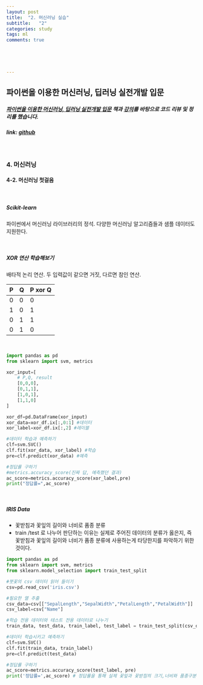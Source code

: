 ```yaml
---
layout: post
title:  "2. 머신러닝 실습"
subtitle:   "2"
categories: study
tags: ml
comments: true





---
```




## 파이썬을 이용한 머신러닝, 딥러닝 실전개발 입문

##### [파이썬을 이용한 머신러닝, 딥러닝 실전개발 입문](http://wikibook.co.kr/python-machine-learning/) 책과 [강의](https://www.youtube.com/playlist?list=PLBXuLgInP-5m_vn9ycXHRl7hlsd1huqmS)를 바탕으로 코드 리뷰 및 정리를 했습니다. 

##### link: [*github*](https://github.com/Yeo0/Machine-Learning/blob/master/4-2.%20%EB%A8%B8%EC%8B%A0%EB%9F%AC%EB%8B%9D%20%EC%B2%AB%EA%B1%B8%EC%9D%8C.ipynb)

<br/>

### 4. 머신러닝

#### 4-2. 머신러닝 첫걸음

<br/>

##### Scikit-learn

파이썬에서 머신러닝 라이브러리의 정석. 다양한 머신러닝 알고리즘들과 샘플 데이터도 지원한다.

<br/>

##### XOR 연산 학습해보기

배타적 논리 연산. 두 입력값이 같으면 거짓, 다르면 참인 연산.

| P    | Q    | P xor Q |
| ---- | ---- | ------- |
| 0    | 0    | 0       |
| 1    | 0    | 1       |
| 0    | 1    | 1       |
| 0    | 1    | 0       |

<br/>

```python
import pandas as pd
from sklearn import svm, metrics

xor_input=[
    # P,Q, result
    [0,0,0],
    [0,1,1],
    [1,0,1],
    [1,1,0]
]

xor_df=pd.DataFrame(xor_input)
xor_data=xor_df.ix[:,0:1] #데이터
xor_label=xor_df.ix[:,2] #레이블

#데이터 학습과 예측하기
clf=svm.SVC()
clf.fit(xor_data, xor_label) #학습
pre=clf.predict(xor_data) #예측

#정답률 구하기
#metrics.accuracy_score(진짜 답, 예측했던 결과)
ac_score=metrics.accuracy_score(xor_label,pre)
print("정답률=",ac_score)
```

<br/>

##### IRIS Data

- 꽃받침과 꽃잎의 길이와 너비로 품종 분류
- train /test 로 나누어 판단하는 이유는 실제로 주어진 데이터의 분류가 옳은지, 즉 꽃받침과 꽃잎의 길이와 너비가 품종 분류에 사용하는게 타당한지를 파악하기 위한 것이다. 

```python
import pandas as pd
from sklearn import svm, metrics
from sklearn.model_selection import train_test_split

#붓꽃의 csv 데이터 읽어 들이기
csv=pd.read_csv('iris.csv')

#필요한 열 추출
csv_data=csv[["SepalLength","SepalWidth","PetalLength","PetalWidth"]]
csv_label=csv["Name"]

#학습 전용 데이터와 테스트 전용 데이터로 나누기
train_data, test_data, train_label, test_label = train_test_split(csv_data, csv_label)

#데이터 학습시키고 예측하기
clf=svm.SVC()
clf.fit(train_data, train_label)
pre=clf.predict(test_data)

#정답률 구하기
ac_score=metrics.accuracy_score(test_label, pre)
print('정답률=',ac_score) # 정답률을 통해 실제 꽃잎과 꽃받침의 크기,너비와 품종구분의 연관성을 파악할 수 있음
```

